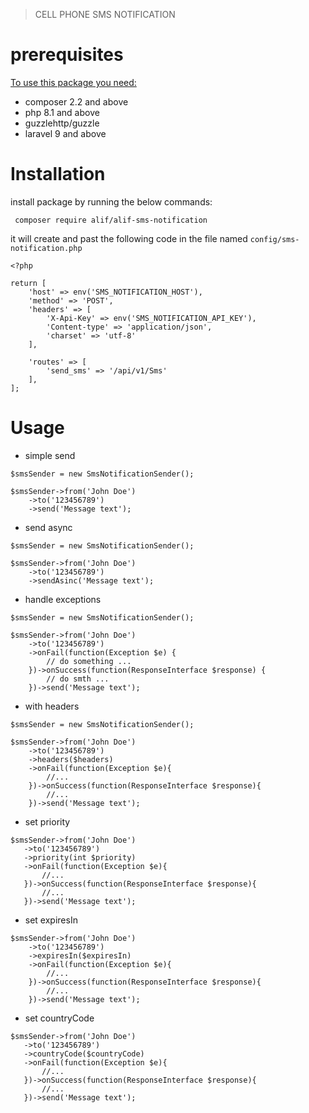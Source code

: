 > CELL PHONE SMS NOTIFICATION

# prerequisites

<u>To use this package you need:</u>
- composer 2.2 and above
- php 8.1 and above
- guzzlehttp/guzzle
- laravel 9 and above

# Installation
install package by running the below commands:

````
 composer require alif/alif-sms-notification
````

it will create and past the following code in the file named `config/sms-notification.php`

````
<?php

return [
    'host' => env('SMS_NOTIFICATION_HOST'),
    'method' => 'POST',
    'headers' => [
        'X-Api-Key' => env('SMS_NOTIFICATION_API_KEY'),
        'Content-type' => 'application/json',
        'charset' => 'utf-8'
    ],

    'routes' => [
        'send_sms' => '/api/v1/Sms'
    ],
];
````

# Usage

-  simple send
````
$smsSender = new SmsNotificationSender();

$smsSender->from('John Doe')
    ->to('123456789')
    ->send('Message text');
````

-  send async

````
$smsSender = new SmsNotificationSender();

$smsSender->from('John Doe')
    ->to('123456789')
    ->sendAsinc('Message text');
````
- handle exceptions

````
$smsSender = new SmsNotificationSender();

$smsSender->from('John Doe')
    ->to('123456789')    
    ->onFail(function(Exception $e) {
        // do something ...
    })->onSuccess(function(ResponseInterface $response) {
        // do smth ...
    })->send('Message text');

````



- with headers

````
$smsSender = new SmsNotificationSender();

$smsSender->from('John Doe')
    ->to('123456789')    
    ->headers($headers)
    ->onFail(function(Exception $e){
        //...
    })->onSuccess(function(ResponseInterface $response){
        //...
    })->send('Message text');
````



- set priority
 ````
 $smsSender->from('John Doe')
    ->to('123456789')    
    ->priority(int $priority)
    ->onFail(function(Exception $e){
        //...
    })->onSuccess(function(ResponseInterface $response){
        //...
    })->send('Message text'); 

````

- set expiresIn
````
$smsSender->from('John Doe')
    ->to('123456789')    
    ->expiresIn($expiresIn)
    ->onFail(function(Exception $e){
        //...
    })->onSuccess(function(ResponseInterface $response){
        //...
    })->send('Message text'); 
````

- set countryCode
 ````
 $smsSender->from('John Doe')
    ->to('123456789')
    ->countryCode($countryCode)
    ->onFail(function(Exception $e){
        //...
    })->onSuccess(function(ResponseInterface $response){
        //...
    })->send('Message text');                
````